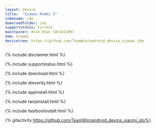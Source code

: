 ```yaml
---
layout: device
title:  "Xiaomi Redmi 3"
codename: ido
downloadfolder: ido
supportstatus: Current
maintainer: Anik khan (Anik1199)
oem: Xiaomi
devicetree: https://github.com/TeamWin/android_device_xiaomi_ido
---
```


{% include disclaimer.html %}

{% include supportstatus.html %}

{% include download.html %}

{% include dmverity.html %}

{% include appinstall.html %}

{% include twrpinstall.html %}

{% include fastbootinstall.html %}


{% gitactivity  https://github.com/TeamWin/android_device_xiaomi_ido%}
